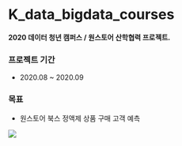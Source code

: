 # K_data_bigdata_courses  
**2020 데이터 청년 캠퍼스 / 원스토어 산학협력 프로젝트.**

### 프로젝트 기간
- 2020.08 ~ 2020.09
### 목표
- 원스토어 북스 정액제 상품 구매 고객 예측



![](/pdf_img.jpg)

